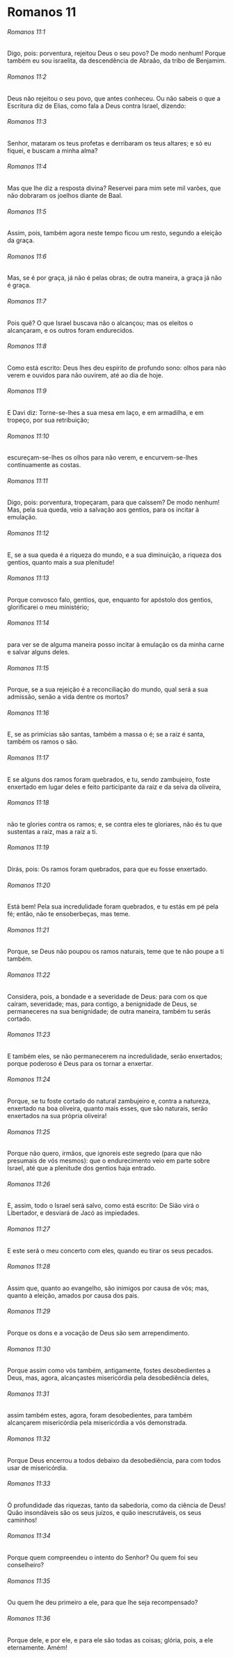 # Romanos 11

###### Romanos 11:1

Digo, pois: porventura, rejeitou Deus o seu povo? De modo nenhum! Porque também eu sou israelita, da descendência de Abraão, da tribo de Benjamim.

###### Romanos 11:2

Deus não rejeitou o seu povo, que antes conheceu. Ou não sabeis o que a Escritura diz de Elias, como fala a Deus contra Israel, dizendo:

###### Romanos 11:3

Senhor, mataram os teus profetas e derribaram os teus altares; e só eu fiquei, e buscam a minha alma?

###### Romanos 11:4

Mas que lhe diz a resposta divina? Reservei para mim sete mil varões, que não dobraram os joelhos diante de Baal.

###### Romanos 11:5

Assim, pois, também agora neste tempo ficou um resto, segundo a eleição da graça.

###### Romanos 11:6

Mas, se é por graça, já não é pelas obras; de outra maneira, a graça já não é graça.

###### Romanos 11:7

Pois quê? O que Israel buscava não o alcançou; mas os eleitos o alcançaram, e os outros foram endurecidos.

###### Romanos 11:8

Como está escrito: Deus lhes deu espírito de profundo sono: olhos para não verem e ouvidos para não ouvirem, até ao dia de hoje.

###### Romanos 11:9

E Davi diz: Torne-se-lhes a sua mesa em laço, e em armadilha, e em tropeço, por sua retribuição;

###### Romanos 11:10

escureçam-se-lhes os olhos para não verem, e encurvem-se-lhes continuamente as costas.

###### Romanos 11:11

Digo, pois: porventura, tropeçaram, para que caíssem? De modo nenhum! Mas, pela sua queda, veio a salvação aos gentios, para os incitar à emulação.

###### Romanos 11:12

E, se a sua queda é a riqueza do mundo, e a sua diminuição, a riqueza dos gentios, quanto mais a sua plenitude!

###### Romanos 11:13

Porque convosco falo, gentios, que, enquanto for apóstolo dos gentios, glorificarei o meu ministério;

###### Romanos 11:14

para ver se de alguma maneira posso incitar à emulação os da minha carne e salvar alguns deles.

###### Romanos 11:15

Porque, se a sua rejeição é a reconciliação do mundo, qual será a sua admissão, senão a vida dentre os mortos?

###### Romanos 11:16

E, se as primícias são santas, também a massa o é; se a raiz é santa, também os ramos o são.

###### Romanos 11:17

E se alguns dos ramos foram quebrados, e tu, sendo zambujeiro, foste enxertado em lugar deles e feito participante da raiz e da seiva da oliveira,

###### Romanos 11:18

não te glories contra os ramos; e, se contra eles te gloriares, não és tu que sustentas a raiz, mas a raiz a ti.

###### Romanos 11:19

Dirás, pois: Os ramos foram quebrados, para que eu fosse enxertado.

###### Romanos 11:20

Está bem! Pela sua incredulidade foram quebrados, e tu estás em pé pela fé; então, não te ensoberbeças, mas teme.

###### Romanos 11:21

Porque, se Deus não poupou os ramos naturais, teme que te não poupe a ti também.

###### Romanos 11:22

Considera, pois, a bondade e a severidade de Deus: para com os que caíram, severidade; mas, para contigo, a benignidade de Deus, se permaneceres na sua benignidade; de outra maneira, também tu serás cortado.

###### Romanos 11:23

E também eles, se não permanecerem na incredulidade, serão enxertados; porque poderoso é Deus para os tornar a enxertar.

###### Romanos 11:24

Porque, se tu foste cortado do natural zambujeiro e, contra a natureza, enxertado na boa oliveira, quanto mais esses, que são naturais, serão enxertados na sua própria oliveira!

###### Romanos 11:25

Porque não quero, irmãos, que ignoreis este segredo (para que não presumais de vós mesmos): que o endurecimento veio em parte sobre Israel, até que a plenitude dos gentios haja entrado.

###### Romanos 11:26

E, assim, todo o Israel será salvo, como está escrito: De Sião virá o Libertador, e desviará de Jacó as impiedades.

###### Romanos 11:27

E este será o meu concerto com eles, quando eu tirar os seus pecados.

###### Romanos 11:28

Assim que, quanto ao evangelho, são inimigos por causa de vós; mas, quanto à eleição, amados por causa dos pais.

###### Romanos 11:29

Porque os dons e a vocação de Deus são sem arrependimento.

###### Romanos 11:30

Porque assim como vós também, antigamente, fostes desobedientes a Deus, mas, agora, alcançastes misericórdia pela desobediência deles,

###### Romanos 11:31

assim também estes, agora, foram desobedientes, para também alcançarem misericórdia pela misericórdia a vós demonstrada.

###### Romanos 11:32

Porque Deus encerrou a todos debaixo da desobediência, para com todos usar de misericórdia.

###### Romanos 11:33

Ó profundidade das riquezas, tanto da sabedoria, como da ciência de Deus! Quão insondáveis são os seus juízos, e quão inescrutáveis, os seus caminhos!

###### Romanos 11:34

Porque quem compreendeu o intento do Senhor? Ou quem foi seu conselheiro?

###### Romanos 11:35

Ou quem lhe deu primeiro a ele, para que lhe seja recompensado?

###### Romanos 11:36

Porque dele, e por ele, e para ele são todas as coisas; glória, pois, a ele eternamente. Amém!

